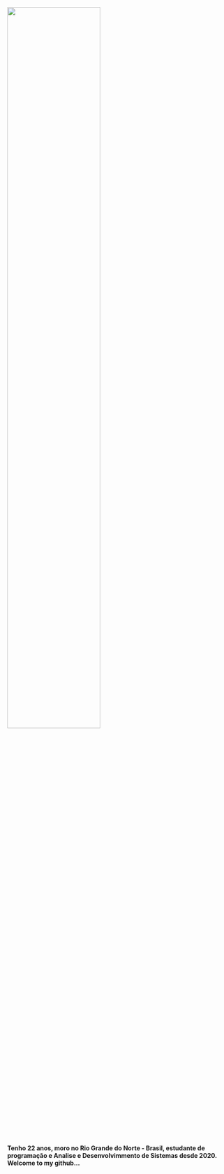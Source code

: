 <img width="65%" style="margin-bottom: 10%;" src="https://github.com/claudianeCS/claudianeCS/assets/103538940/af0744e4-ad1e-4152-adf1-6e094e1f6541" alt="">
<div>
<div width="200" >
<p><b>Tenho 22 anos, moro no Rio Grande do Norte - Brasil, estudante de programação e Analise e Desenvolvimmento de Sistemas desde 2020. Welcome to my github...</b></p>
<br>
<div style="display: inline_block"><br>
       <img align="center" src="https://img.shields.io/badge/MySQL-005C84?style=for-the-badge&logo=mysql&logoColor=white" alt="">
       <img align="center" src="https://img.shields.io/badge/apache_maven-C71A36?style=for-the-badge&logo=apachemaven&logoColor=white" alt="">
       <img align="center" src="https://img.shields.io/badge/gradle-02303A?style=for-the-badge&logo=gradle&logoColor=white" alt="">
       <img align="center" src="https://img.shields.io/badge/Spring_Boot-F2F4F9?style=for-the-badge&logo=spring-boot" alt="">
</div>
</div>
<br><br>
<img   src="https://github-readme-stats.vercel.app/api?username=claudianeCS&show_icons=true&theme=vision-friendly-dark" alt="" style="margin-left: 5px"><img   src="https://github-readme-stats.vercel.app/api/pin/?username=claudianeCS&repo=github-readme-stats&theme=vision-friendly-dark" alt="">

</div>
       


